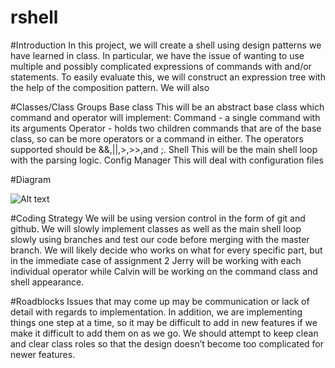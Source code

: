 # rshell


#Introduction
In this project, we will create a shell using design patterns we have learned in class. In particular, we have the issue of wanting to use multiple and possibly complicated expressions of commands with and/or statements. To easily evaluate this, we will construct an expression tree with the help of the composition pattern. We will also 

#Classes/Class Groups 
Base class
This will be an abstract base class which command and operator will implement:
Command - a single command with its arguments 
Operator - holds two children commands that are of the base class, so can be more operators or a command in either. The operators supported should be &&,||,>,>>,and ;.
Shell
This will be the main shell loop with the parsing logic.
Config Manager
This will deal with configuration files



#Diagram

![Alt text](https://github.com/tacalvin/rshell/blob/master/diagram.png "UML Diagram")




#Coding Strategy
We will be using version control in the form of git and github. We will slowly implement classes as well as the main shell loop slowly using branches and test our code before merging with the master branch. We will likely decide who works on what for every specific part, but in the immediate case of assignment 2 Jerry will be working with each individual operator while Calvin will be working on the command class and shell appearance.

#Roadblocks
Issues that may come up may be communication or lack of detail with regards to implementation. In addition, we are implementing things one step at a time, so it may be difficult to add in new features if we make it difficult to add them on as we go. We should attempt to keep clean and clear class roles so that the design doesn’t become too complicated for newer features.

